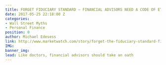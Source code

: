 ```yaml
---
title: FORGET FIDUCIARY STANDARD — FINANCIAL ADVISORS NEED A CODE OF ETHICS
date: 2017-05-25 22:18:00 Z
categories:
- Wall Street Myths
- Personal Finance
position: 0
author: Michael Edesess
link: http://www.marketwatch.com/story/forget-the-fiduciary-standard-financial-advisers-need-a-code-of-ethics-2017-05-24
IMG: 
banner_img: 
lead: Like doctors, financial advisors should take an oath
---
```



